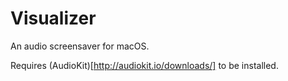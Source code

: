 # Visualizer
An audio screensaver for macOS.

Requires (AudioKit)[http://audiokit.io/downloads/] to be installed.
